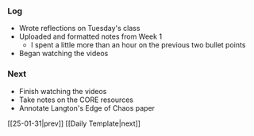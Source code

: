 ### Log
- Wrote reflections on Tuesday's class
- Uploaded and formatted notes from Week 1
	- I spent a little more than an hour on the previous two bullet points
- Began watching the videos
### Next
- Finish watching the videos
- Take notes on the CORE resources
- Annotate Langton's Edge of Chaos paper

[[25-01-31|prev]] [[Daily Template|next]]